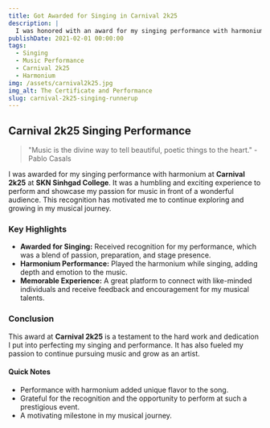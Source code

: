 ```yaml
---
title: Got Awarded for Singing in Carnival 2k25
description: |
  I was honored with an award for my singing performance with harmonium at Carnival 2k25, held at SKN Sinhgad College. The experience was both humbling and thrilling, and it was a great opportunity to showcase my passion for music. Grateful for the recognition and memories!
publishDate: 2021-02-01 00:00:00
tags:
  - Singing
  - Music Performance
  - Carnival 2k25
  - Harmonium
img: /assets/carnival2k25.jpg
img_alt: The Certificate and Performance
slug: carnival-2k25-singing-runnerup
---
```


## Carnival 2k25 Singing Performance

> "Music is the divine way to tell beautiful, poetic things to the heart." - Pablo Casals

I was awarded for my singing performance with harmonium at **Carnival 2k25** at **SKN Sinhgad College**. It was a humbling and exciting experience to perform and showcase my passion for music in front of a wonderful audience. This recognition has motivated me to continue exploring and growing in my musical journey.

### Key Highlights

- **Awarded for Singing:** Received recognition for my performance, which was a blend of passion, preparation, and stage presence.
- **Harmonium Performance:** Played the harmonium while singing, adding depth and emotion to the music.
- **Memorable Experience:** A great platform to connect with like-minded individuals and receive feedback and encouragement for my musical talents.

### Conclusion

This award at **Carnival 2k25** is a testament to the hard work and dedication I put into perfecting my singing and performance. It has also fueled my passion to continue pursuing music and grow as an artist.

#### Quick Notes

- Performance with harmonium added unique flavor to the song.
- Grateful for the recognition and the opportunity to perform at such a prestigious event.
- A motivating milestone in my musical journey.
